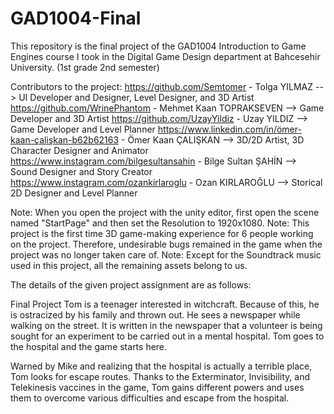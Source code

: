 # GAD1004-Final
This repository is the final project of the GAD1004 Introduction to Game Engines course I took in the Digital Game Design department at Bahcesehir University. (1st grade 2nd semester)

Contributors to the project:
https://github.com/Semtomer - Tolga YILMAZ --> UI Developer and Designer, Level Designer, and 3D Artist
https://github.com/WrinePhantom - Mehmet Kaan TOPRAKSEVEN --> Game Developer and 3D Artist
https://github.com/UzayYildiz - Uzay YILDIZ --> Game Developer and Level Planner
https://www.linkedin.com/in/ömer-kaan-çalişkan-b62b62163 - Ömer Kaan ÇALIŞKAN --> 3D/2D Artist, 3D Character Designer and Animator
https://www.instagram.com/bilgesultansahin - Bilge Sultan ŞAHİN --> Sound Designer and Story Creator
https://www.instagram.com/ozankirlaroglu - Ozan KIRLAROĞLU --> Storical 2D Designer and Level Planner

Note: When you open the project with the unity editor, first open the scene named "StartPage" and then set the Resolution to 1920x1080.
Note: This project is the first time 3D game-making experience for 6 people working on the project. Therefore, undesirable bugs remained in the game when the project was no longer taken care of.
Note: Except for the Soundtrack music used in this project, all the remaining assets belong to us.

The details of the given project assignment are as follows:

Final Project
Tom is a teenager interested in witchcraft. Because of this, he is ostracized by his family and thrown out. He sees a newspaper while walking on the street. It is written in the newspaper that a volunteer is being sought for an experiment to be carried out in a mental hospital. Tom goes to the hospital and the game starts here.

Warned by Mike and realizing that the hospital is actually a terrible place, Tom looks for escape routes. Thanks to the Exterminator, Invisibility, and Telekinesis vaccines in the game, Tom gains different powers and uses them to overcome various difficulties and escape from the hospital.
